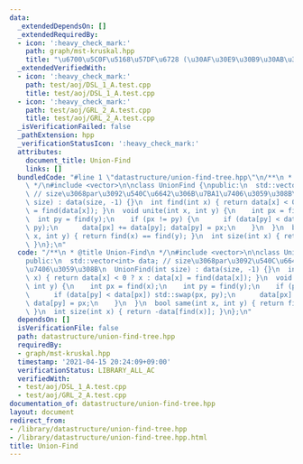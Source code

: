 ```yaml
---
data:
  _extendedDependsOn: []
  _extendedRequiredBy:
  - icon: ':heavy_check_mark:'
    path: graph/mst-kruskal.hpp
    title: "\u6700\u5C0F\u5168\u57DF\u6728 (\u30AF\u30E9\u30B9\u30AB\u30EB\u6CD5)"
  _extendedVerifiedWith:
  - icon: ':heavy_check_mark:'
    path: test/aoj/DSL_1_A.test.cpp
    title: test/aoj/DSL_1_A.test.cpp
  - icon: ':heavy_check_mark:'
    path: test/aoj/GRL_2_A.test.cpp
    title: test/aoj/GRL_2_A.test.cpp
  _isVerificationFailed: false
  _pathExtension: hpp
  _verificationStatusIcon: ':heavy_check_mark:'
  attributes:
    document_title: Union-Find
    links: []
  bundledCode: "#line 1 \"datastructure/union-find-tree.hpp\"\n/**\n * @title Union-Find\n\
    \ */\n#include <vector>\n\nclass UnionFind {\npublic:\n  std::vector<int> data;\
    \ // size\u3068par\u3092\u540C\u6642\u306B\u7BA1\u7406\u3059\u308B\n  UnionFind(int\
    \ size) : data(size, -1) {}\n  int find(int x) { return data[x] < 0 ? x : data[x]\
    \ = find(data[x]); }\n  void unite(int x, int y) {\n    int px = find(x);\n  \
    \  int py = find(y);\n    if (px != py) {\n      if (data[py] < data[px]) std::swap(px,\
    \ py);\n      data[px] += data[py]; data[py] = px;\n    }\n  }\n  bool same(int\
    \ x, int y) { return find(x) == find(y); }\n  int size(int x) { return -data[find(x)];\
    \ }\n};\n"
  code: "/**\n * @title Union-Find\n */\n#include <vector>\n\nclass UnionFind {\n\
    public:\n  std::vector<int> data; // size\u3068par\u3092\u540C\u6642\u306B\u7BA1\
    \u7406\u3059\u308B\n  UnionFind(int size) : data(size, -1) {}\n  int find(int\
    \ x) { return data[x] < 0 ? x : data[x] = find(data[x]); }\n  void unite(int x,\
    \ int y) {\n    int px = find(x);\n    int py = find(y);\n    if (px != py) {\n\
    \      if (data[py] < data[px]) std::swap(px, py);\n      data[px] += data[py];\
    \ data[py] = px;\n    }\n  }\n  bool same(int x, int y) { return find(x) == find(y);\
    \ }\n  int size(int x) { return -data[find(x)]; }\n};\n"
  dependsOn: []
  isVerificationFile: false
  path: datastructure/union-find-tree.hpp
  requiredBy:
  - graph/mst-kruskal.hpp
  timestamp: '2021-04-15 20:24:09+09:00'
  verificationStatus: LIBRARY_ALL_AC
  verifiedWith:
  - test/aoj/DSL_1_A.test.cpp
  - test/aoj/GRL_2_A.test.cpp
documentation_of: datastructure/union-find-tree.hpp
layout: document
redirect_from:
- /library/datastructure/union-find-tree.hpp
- /library/datastructure/union-find-tree.hpp.html
title: Union-Find
---
```

